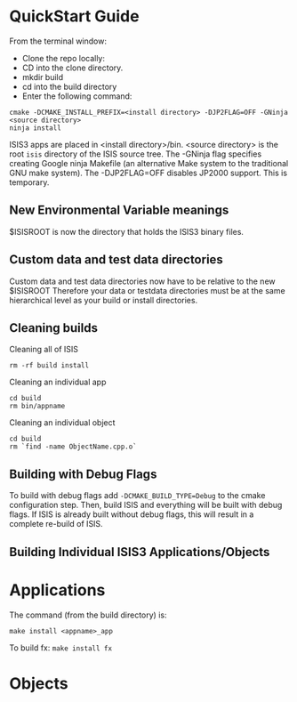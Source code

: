 # QuickStart Guide

From the terminal window:
* Clone the repo locally:  <repo directory>
* CD into the clone directory.
* mkdir build
* cd into the build directory
* Enter the following command:
```
cmake -DCMAKE_INSTALL_PREFIX=<install directory> -DJP2FLAG=OFF -GNinja <source directory>
ninja install
```
ISIS3 apps are placed in \<install directory\>/bin. \<source directory\> is the root `isis` directory of the ISIS source tree.  The -GNinja flag specifies creating Google ninja
Makefile (an alternative Make system to the traditional GNU make system).  The -DJP2FLAG=OFF disables
JP2000 support.  This is temporary.

## New Environmental Variable meanings
$ISISROOT is now the directory that holds the ISIS3 binary files.

## Custom data and test data directories
Custom data and test data directories now have to be relative to the new $ISISROOT
Therefore your data or testdata directories must be at the same hierarchical level as your build or install directories.

## Cleaning builds
Cleaning all of ISIS
```
rm -rf build install
```
Cleaning an individual app
```
cd build
rm bin/appname
```
Cleaning an individual object
```
cd build
rm `find -name ObjectName.cpp.o`
```
## Building with Debug Flags

To build with debug flags add `-DCMAKE_BUILD_TYPE=Debug` to the cmake configuration step. Then, build ISIS and everything will be built with debug flags. If ISIS is already built without debug flags, this will result in a complete re-build of ISIS.

## Building Individual ISIS3 Applications/Objects

# Applications 

The command (from the build directory) is:

`make install <appname>_app`

To build fx:  `make install fx`

# Objects


